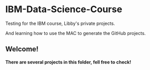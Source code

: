 # IBM-Data-Science-Course

Testing for the IBM course, Libby's private projects. 

And learning how to use the MAC to generate the GitHub projects.

## Welcome!

#### There are several projects in this folder, fell free to check!
